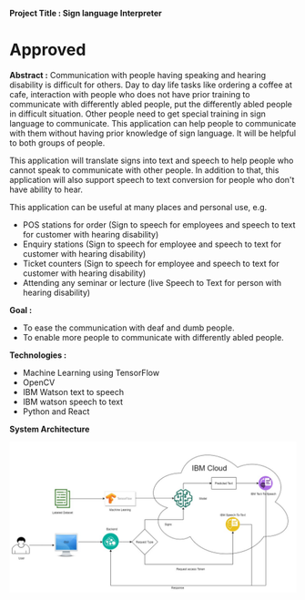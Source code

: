 __Project Title : Sign language Interpreter__
# Approved
__Abstract :__
Communication with people having speaking and hearing  disability is difficult for others. Day to day life tasks like ordering a coffee at cafe, interaction with people who does not have prior training to communicate with differently abled people, put the differently abled people in difficult situation. Other people need to get special training in sign language to communicate. This application can help people to communicate with them without having prior knowledge of sign language. It will be helpful to both groups of people.

This application will translate signs into text and speech to help people who cannot speak to communicate with other people. In addition to that, this application will also support speech to text conversion for people who don't have ability to hear.

This application can be useful at many places and personal use, e.g.
 - POS stations for order (Sign to speech for employees and speech to text for customer with hearing disability)
 - Enquiry stations (Sign to speech for employee and speech to text for customer with hearing disability)
 - Ticket counters (Sign to speech for employee and speech to text for customer with hearing disability)
 - Attending any seminar or lecture (live Speech to Text for person with hearing disability)
 
__Goal :__
 - To ease the communication with deaf and dumb people. 
 - To enable more people to communicate with differently abled people. 

__Technologies :__
 - Machine Learning using TensorFlow
 - OpenCV
 - IBM Watson text to speech
 - IBM watson speech to text
 - Python and React

__System Architecture__

![System](Flow_Diagram.jpg)
